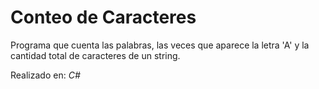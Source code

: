 # Conteo de Caracteres

Programa que cuenta las palabras, las veces que aparece la letra 'A' y la cantidad total de caracteres de un string.

Realizado en: _C#_
